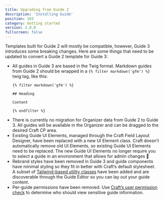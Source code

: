 ```yaml
---
title: Upgrading from Guide 2
description: 'Installing Guide'
position: 103
category: Getting started
version: 3.0.0
fullscreen: false
---
```


Templates built for Guide 2 will mostly be compatible, however, Guide 3 introduces some breaking changes. Here are some things that need to be updated to convert a Guide 2 template for Guide 3:

- All guides in Guide 3 are based in the Twig format. Markdown guides from Guide 2 should be wrapped in a `{% filter markdown('gfm') %}` twig tag, like this:
    ```twig
    {% filter markdown('gfm') %}
    
    ## Heading
    
    Content
    
    {% endfilter %}
    ```
- There is currently no migration for Organizer data from Guide 2 to Guide 3. All guides will be available in the Organizer and can be dragged to the desired Craft CP area.
- Existing Guide UI Elements, managed through the Craft Field Layout Designer, have been replaced with a new UI Element class. Craft doesn’t automatically remove old UI Elements, so existing Guide UI Elements need to be replaced.
  <alert type="info">The new Guide UI Elements no longer require you to select a guide in an environment that allows for admin changes 🎉</alert>
- Rebrand styles have been removed in Guide 3 and guide components have minimal styling so they fit in better with Craft’s default stylesheet. A subset of [Tailwind-based utility classes](https://tailwindcss.com) have been added and are discoverable through the Guide Editor so you can lay out your guide content.
- Per-guide permissions have been removed. Use [Craft’s user permission check](https://craftcms.com/docs/3.x/user-management.html#checking-permissions) to determine who should view sensitive guide information.
